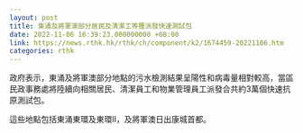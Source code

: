 ```yaml
---
layout: post
title: 東涌及將軍澳部分居民及清潔工等獲派發快速測試包
date: 2022-11-06 16:39:23.000000000 +08:00
link: https://news.rthk.hk/rthk/ch/component/k2/1674459-20221106.htm
categories: rthk
---
```


政府表示，東涌及將軍澳部分地點的污水檢測結果呈陽性和病毒量相對較高，當區民政事務處將陸續向相關居民、清潔員工和物業管理員工派發合共約3萬個快速抗原測試包。

這些地點包括東涌東環及東環II，及將軍澳日出康城首都。
